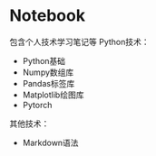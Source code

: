 # Notebook
包含个人技术学习笔记等
Python技术：
- Python基础
- Numpy数组库
- Pandas标签库
- Matplotlib绘图库
- Pytorch

其他技术：
- Markdown语法